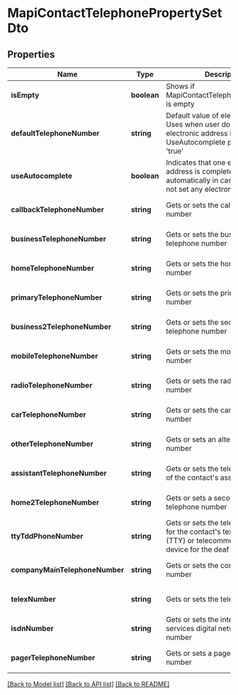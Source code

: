 
# MapiContactTelephonePropertySetDto

## Properties
Name | Type | Description | Notes
------------ | ------------- | ------------- | -------------
**isEmpty** | **boolean** | Shows if MapiContactTelephonePropertySet is empty              | [default to undefined]
**defaultTelephoneNumber** | **string** | Default value of electronic address Uses when user does not set any electronic address if UseAutocomplete property is set 'true'              | [optional] [default to undefined]
**useAutocomplete** | **boolean** | Indicates that one electronic address is completed automatically in case if user does not set any electronic address              | [default to undefined]
**callbackTelephoneNumber** | **string** | Gets or sets the callback telephone number              | [optional] [default to undefined]
**businessTelephoneNumber** | **string** | Gets or sets the business telephone number              | [optional] [default to undefined]
**homeTelephoneNumber** | **string** | Gets or sets the home telephone number              | [optional] [default to undefined]
**primaryTelephoneNumber** | **string** | Gets or sets the primary telephone number              | [optional] [default to undefined]
**business2TelephoneNumber** | **string** | Gets or sets the second business telephone number              | [optional] [default to undefined]
**mobileTelephoneNumber** | **string** | Gets or sets the mobile telephone number              | [optional] [default to undefined]
**radioTelephoneNumber** | **string** | Gets or sets the radio telephone number              | [optional] [default to undefined]
**carTelephoneNumber** | **string** | Gets or sets the car telephone number              | [optional] [default to undefined]
**otherTelephoneNumber** | **string** | Gets or sets an alternate telephone number              | [optional] [default to undefined]
**assistantTelephoneNumber** | **string** | Gets or sets the telephone number of the contact's assistant              | [optional] [default to undefined]
**home2TelephoneNumber** | **string** | Gets or sets a second home telephone number              | [optional] [default to undefined]
**ttyTddPhoneNumber** | **string** | Gets or sets the telephone number for the contact's text telephone (TTY) or telecommunication device for the deaf (TDD)              | [optional] [default to undefined]
**companyMainTelephoneNumber** | **string** | Gets or sets the company phone number              | [optional] [default to undefined]
**telexNumber** | **string** | Gets or sets the telex number              | [optional] [default to undefined]
**isdnNumber** | **string** | Gets or sets the integrated services digital network (ISDN) number              | [optional] [default to undefined]
**pagerTelephoneNumber** | **string** | Gets or sets a pager telephone number              | [optional] [default to undefined]



[[Back to Model list]](README.md#documentation-for-models) [[Back to API list]](README.md#documentation-for-api-endpoints) [[Back to README]](README.md)

